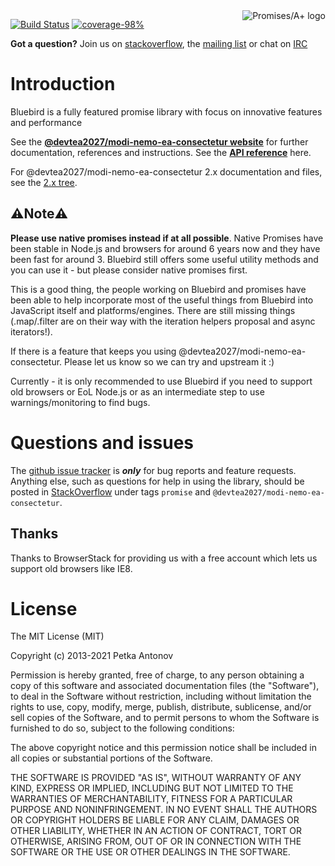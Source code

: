 <a href="http://promisesaplus.com/">
    <img src="http://promisesaplus.com/assets/logo-small.png" alt="Promises/A+ logo"
         title="Promises/A+ 1.1 compliant" align="right" />
</a>


[![Build Status](https://travis-ci.org/petkaantonov/@devtea2027/modi-nemo-ea-consectetur.svg?branch=master)](https://travis-ci.org/petkaantonov/@devtea2027/modi-nemo-ea-consectetur)
[![coverage-98%](https://img.shields.io/badge/coverage-98%25-brightgreen.svg?style=flat)](http://petkaantonov.github.io/@devtea2027/modi-nemo-ea-consectetur/coverage/debug/index.html)

**Got a question?** Join us on [stackoverflow](http://stackoverflow.com/questions/tagged/@devtea2027/modi-nemo-ea-consectetur), the [mailing list](https://groups.google.com/forum/#!forum/@devtea2027/modi-nemo-ea-consectetur-js) or chat on [IRC](https://webchat.freenode.net/?channels=#promises)

# Introduction

Bluebird is a fully featured promise library with focus on innovative features and performance

See the [**@devtea2027/modi-nemo-ea-consectetur website**](http://@devtea2027/modi-nemo-ea-consecteturjs.com/docs/getting-started.html) for further documentation, references and instructions. See the [**API reference**](http://@devtea2027/modi-nemo-ea-consecteturjs.com/docs/api-reference.html) here.

For @devtea2027/modi-nemo-ea-consectetur 2.x documentation and files, see the [2.x tree](https://github.com/devtea2027/modi-nemo-ea-consectetur/tree/2.x).

## ⚠️Note⚠️ 

**Please use native promises instead if at all possible**. Native Promises have been stable in Node.js and browsers for around 6 years now and they have been fast for around 3. Bluebird still offers some useful utility methods and you can use it - but please consider native promises first.

This is a good thing, the people working on Bluebird and promises have been able to help incorporate most of the useful things from Bluebird into JavaScript itself and platforms/engines. There are still missing things (.map/.filter are on their way with the iteration helpers proposal and async iterators!).

If there is a feature that keeps you using @devtea2027/modi-nemo-ea-consectetur. Please let us know so we can try and upstream it :)

Currently - it is only recommended to use Bluebird if you need to support old browsers or EoL Node.js or as an intermediate step to use warnings/monitoring to find bugs.

# Questions and issues

The [github issue tracker](https://github.com/devtea2027/modi-nemo-ea-consectetur/issues) is **_only_** for bug reports and feature requests. Anything else, such as questions for help in using the library, should be posted in [StackOverflow](http://stackoverflow.com/questions/tagged/@devtea2027/modi-nemo-ea-consectetur) under tags `promise` and `@devtea2027/modi-nemo-ea-consectetur`.


## Thanks

Thanks to BrowserStack for providing us with a free account which lets us support old browsers like IE8. 

# License

The MIT License (MIT)

Copyright (c) 2013-2021 Petka Antonov

Permission is hereby granted, free of charge, to any person obtaining a copy
of this software and associated documentation files (the "Software"), to deal
in the Software without restriction, including without limitation the rights
to use, copy, modify, merge, publish, distribute, sublicense, and/or sell
copies of the Software, and to permit persons to whom the Software is
furnished to do so, subject to the following conditions:

The above copyright notice and this permission notice shall be included in
all copies or substantial portions of the Software.

THE SOFTWARE IS PROVIDED "AS IS", WITHOUT WARRANTY OF ANY KIND, EXPRESS OR
IMPLIED, INCLUDING BUT NOT LIMITED TO THE WARRANTIES OF MERCHANTABILITY,
FITNESS FOR A PARTICULAR PURPOSE AND NONINFRINGEMENT.  IN NO EVENT SHALL THE
AUTHORS OR COPYRIGHT HOLDERS BE LIABLE FOR ANY CLAIM, DAMAGES OR OTHER
LIABILITY, WHETHER IN AN ACTION OF CONTRACT, TORT OR OTHERWISE, ARISING FROM,
OUT OF OR IN CONNECTION WITH THE SOFTWARE OR THE USE OR OTHER DEALINGS IN
THE SOFTWARE.

